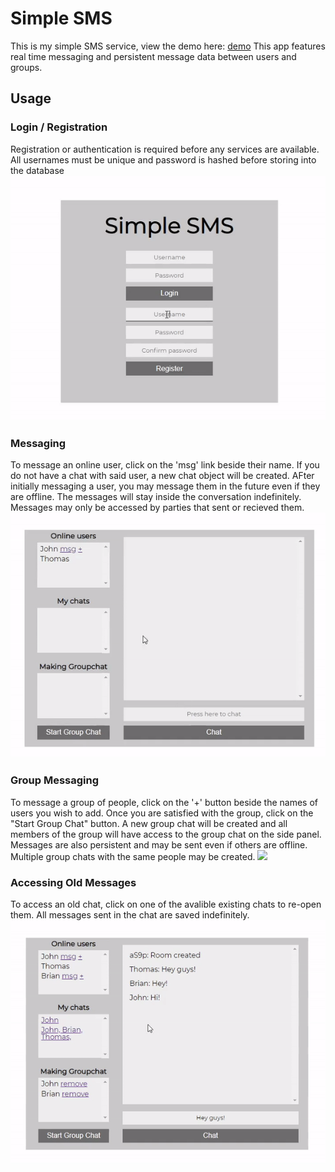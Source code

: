 # Simple SMS
This is my simple SMS service, view the demo here: [demo](https://aloin-simple-sms.herokuapp.com/)
This app features real time messaging and persistent message data between users and groups.

## Usage
### Login / Registration
Registration or authentication is required before any services are available.
All usernames must be unique and password is hashed before storing into the database
![](1.gif)

### Messaging

To message an online user, click on the 'msg' link beside their name.
If you do not have a chat with said user, a new chat object will be created.
AFter initially messaging a user, you may message them in the future even if they are offline.
The messages will stay inside the conversation indefinitely.
Messages may only be accessed by parties that sent or recieved them.
![](2.gif)

### Group Messaging
To message a group of people, click on the '+' button beside the names of users you wish to add.
Once you are satisfied with the group, click on the "Start Group Chat" button.
A new group chat will be created and all members of the group will have access to the group chat on the side panel.
Messages are also persistent and may be sent even if others are offline.
Multiple group chats with the same people may be created.
![](3.gif)

### Accessing Old Messages

To access an old chat, click on one of the avalible existing chats to re-open them.
All messages sent in the chat are saved indefinitely.
![](4.gif)
